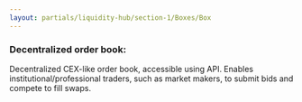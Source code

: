 ```yaml
---
layout: partials/liquidity-hub/section-1/Boxes/Box
---
```


### Decentralized order book:

Decentralized CEX-like order book, accessible using API. Enables institutional/professional traders, such as market makers, to submit bids and compete to fill swaps.